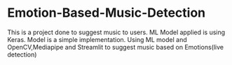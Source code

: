 # Emotion-Based-Music-Detection

This is a project done to suggest music to users.
ML Model applied is using Keras. Model is a simple implementation.
Using ML model and OpenCV,Mediapipe and Streamlit to suggest music based on Emotions(live detection)
